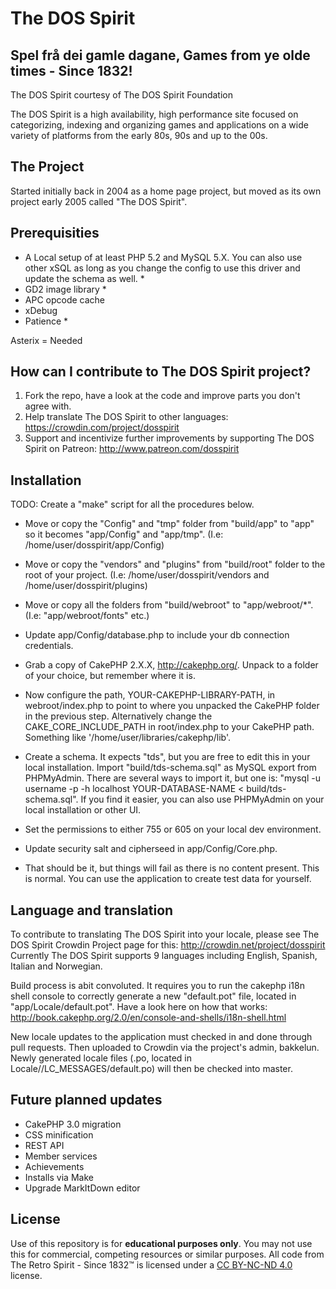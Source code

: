 The DOS Spirit 
==============
Spel frå dei gamle dagane, Games from ye olde times - Since 1832!
-----------------------------------------------------------------

The DOS Spirit courtesy of The DOS Spirit Foundation

The DOS Spirit is a high availability, high performance site focused on categorizing, indexing and organizing games and applications on a wide variety of platforms from the early 80s, 90s and up to the 00s. 


The Project
----------
Started initially back in 2004 as a home page project, but moved as its own project early 2005 called "The DOS Spirit". 

Prerequisities
--------------
- A Local setup of at least PHP 5.2 and MySQL 5.X. You can also use other xSQL as long as you change the config to use this driver and update the schema as well. *
- GD2 image library *
- APC opcode cache
- xDebug
- Patience *

Asterix = Needed

How can I contribute to The DOS Spirit project?
-----------------------------------------------
1. Fork the repo, have a look at the code and improve parts you don't agree with.
2. Help translate The DOS Spirit to other languages: https://crowdin.com/project/dosspirit
3. Support and incentivize further improvements by supporting The DOS Spirit on Patreon: http://www.patreon.com/dosspirit


Installation
-----------
TODO: Create a "make" script for all the procedures below.

- Move or copy the "Config" and "tmp" folder from "build/app" to "app" so it becomes "app/Config" and "app/tmp". (I.e: /home/user/dosspirit/app/Config)

- Move or copy the "vendors" and "plugins" from "build/root" folder to the root of your project. (I.e: /home/user/dosspirit/vendors and /home/user/dosspirit/plugins)

- Move or copy all the folders from "build/webroot" to "app/webroot/*". (I.e: "app/webroot/fonts" etc.)

- Update app/Config/database.php to include your db connection credentials.

- Grab a copy of CakePHP 2.X.X, http://cakephp.org/. Unpack to a folder of your choice, but remember where it is.

- Now configure the path, YOUR-CAKEPHP-LIBRARY-PATH, in webroot/index.php to point to where you unpacked the CakePHP folder in the previous step. Alternatively change the CAKE_CORE_INCLUDE_PATH in root/index.php to your CakePHP path. Something like '/home/user/libraries/cakephp/lib'.

- Create a schema. It expects "tds", but you are free to edit this in your local installation. Import "build/tds-schema.sql" as MySQL export from PHPMyAdmin. There are several ways to import it, but one is: "mysql -u username -p -h localhost YOUR-DATABASE-NAME < build/tds-schema.sql". If you find it easier, you can also use PHPMyAdmin on your local installation or other UI.

- Set the permissions to either 755 or 605 on your local dev environment.

- Update security salt and cipherseed in app/Config/Core.php.

- That should be it, but things will fail as there is no content present. This is normal. You can use the application to create test data for yourself.

Language and translation
------------------------
To contribute to translating The DOS Spirit into your locale, please see The DOS Spirit Crowdin Project page for this: http://crowdin.net/project/dosspirit
Currently The DOS Spirit supports 9 languages including English, Spanish, Italian and Norwegian.

Build process is abit convoluted. It requires you to run the cakephp i18n shell console to correctly generate a new "default.pot" file, located in "app/Locale/default.pot". Have a look here on how that works: http://book.cakephp.org/2.0/en/console-and-shells/i18n-shell.html

New locale updates to the application must checked in and done through pull requests. Then uploaded to Crowdin via the project's admin, bakkelun. Newly generated locale files (.po, located in Locale/<language>/LC_MESSAGES/default.po) will then be checked into master.

Future planned updates
----------------------
- CakePHP 3.0 migration
- CSS minification
- REST API
- Member services
- Achievements
- Installs via Make
- Upgrade MarkItDown editor


License
----------------------
Use of this repository is for __educational purposes only__. You may not use this for commercial, competing resources or similar purposes. All code from The Retro Spirit - Since 1832™ is licensed under a [CC BY-NC-ND 4.0](https://creativecommons.org/licenses/by-nc-nd/4.0/) license.
